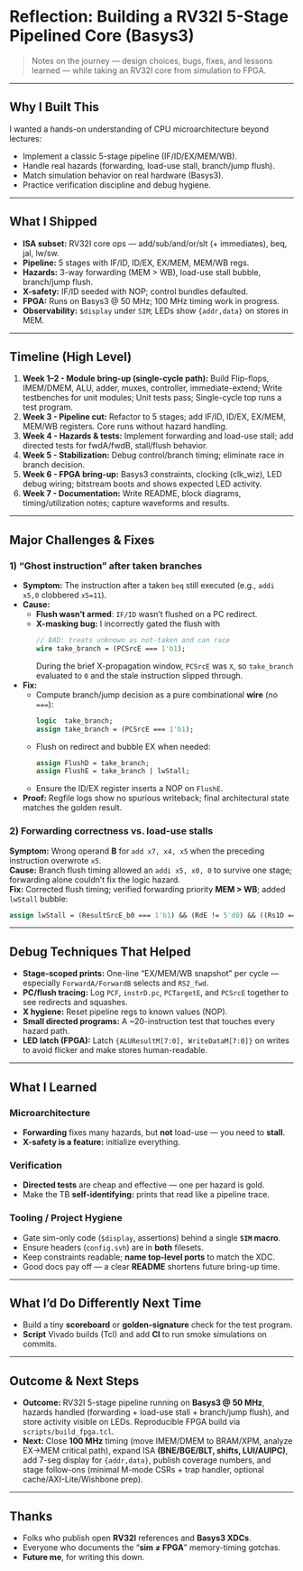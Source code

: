 # Reflection: Building a RV32I 5-Stage Pipelined Core (Basys3)

> Notes on the journey — design choices, bugs, fixes, and lessons learned — while taking an RV32I core from simulation to FPGA.

---

## Why I Built This
I wanted a hands-on understanding of CPU microarchitecture beyond lectures:
- Implement a classic 5-stage pipeline (IF/ID/EX/MEM/WB).
- Handle real hazards (forwarding, load-use stall, branch/jump flush).
- Match simulation behavior on real hardware (Basys3).
- Practice verification discipline and debug hygiene.

---

## What I Shipped
- **ISA subset:** RV32I core ops — add/sub/and/or/slt (+ immediates), beq, jal, lw/sw.
- **Pipeline:** 5 stages with IF/ID, ID/EX, EX/MEM, MEM/WB regs.
- **Hazards:** 3-way forwarding (MEM > WB), load-use stall bubble, branch/jump flush.
- **X-safety:** IF/ID seeded with NOP; control bundles defaulted.
- **FPGA:** Runs on Basys3 @ 50 MHz; 100 MHz timing work in progress.
- **Observability:** `$display` under `SIM`; LEDs show `{addr,data}` on stores in MEM.

---

## Timeline (High Level)
1. **Week 1–2 - Module bring-up (single-cycle path):**
  Build Flip-flops, IMEM/DMEM, ALU, adder, muxes, controller, immediate-extend; Write testbenches for unit modules; Unit tests pass; Single-cycle top runs a test program.
2. **Week 3 - Pipeline cut:**
  Refactor to 5 stages; add IF/ID, ID/EX, EX/MEM, MEM/WB registers. Core runs without hazard handling.
3. **Week 4 - Hazards & tests:**
  Implement forwarding and load-use stall; add directed tests for fwdA/fwdB, stall/flush behavior. 
4. **Week 5 - Stabilization:**
  Debug control/branch timing; eliminate race in branch decision.
5. **Week 6 - FPGA bring-up:**
  Basys3 constraints, clocking (clk_wiz), LED debug wiring; bitstream boots and shows expected LED activity.
6. **Week 7 - Documentation:**
  Write README, block diagrams, timing/utilization notes; capture waveforms and results. 

---

## Major Challenges & Fixes

### 1) “Ghost instruction” after taken branches

- **Symptom:** The instruction after a taken `beq` still executed (e.g., `addi x5,0` clobbered `x5=11`).
- **Cause:**  
  - **Flush wasn’t armed**: `IF/ID` wasn’t flushed on a PC redirect.  
  - **X-masking bug:** I incorrectly gated the flush with  
    ```systemverilog
    // BAD: treats unknown as not-taken and can race
    wire take_branch = (PCSrcE === 1'b1);
    ```  
    During the brief X-propagation window, `PCSrcE` was `X`, so `take_branch` evaluated to `0` and the stale instruction slipped through.
- **Fix:**  
  - Compute branch/jump decision as a pure combinational **wire** (no `===`):  
    ```systemverilog
    logic  take_branch;
    assign take_branch = (PCSrcE === 1'b1);
    ```  
  - Flush on redirect and bubble EX when needed:  
    ```systemverilog
    assign FlushD = take_branch;
    assign FlushE = take_branch | lwStall;
    ```  
  - Ensure the ID/EX register inserts a NOP on `FlushE`.
- **Proof:** Regfile logs show no spurious writeback; final architectural state matches the golden result.


### 2) Forwarding correctness vs. load-use stalls

**Symptom:** Wrong operand **B** for `add x7, x4, x5` when the preceding instruction overwrote `x5`.  
**Cause:** Branch flush timing allowed an `addi x5, x0, 0` to survive one stage; forwarding alone couldn’t fix the logic hazard.  
**Fix:** Corrected flush timing; verified forwarding priority **MEM > WB**; added `lwStall` bubble:

```systemverilog
assign lwStall = (ResultSrcE_b0 === 1'b1) && (RdE != 5'd0) && ((Rs1D == RdE) || (Rs2D == RdE));
```

---

## Debug Techniques That Helped

- **Stage-scoped prints:** One-line “EX/MEM/WB snapshot” per cycle — especially `ForwardA/ForwardB` selects and `RS2_fwd`.
- **PC/flush tracing:** Log `PCF`, `instrD.pc`, `PCTargetE`, and `PCSrcE` together to see redirects and squashes.
- **X hygiene:** Reset pipeline regs to known values (NOP).
- **Small directed programs:** A ~20-instruction test that touches every hazard path.
- **LED latch (FPGA):** Latch `{ALUResultM[7:0], WriteDataM[7:0]}` on writes to avoid flicker and make stores human-readable.

---

## What I Learned

### Microarchitecture
- **Forwarding** fixes many hazards, but **not** load-use — you need to **stall**.
- **X-safety is a feature:** initialize everything.

### Verification
- **Directed tests** are cheap and effective — one per hazard is gold.
- Make the TB **self-identifying:** prints that read like a pipeline trace.
  
### Tooling / Project Hygiene
- Gate sim-only code (`$display`, assertions) behind a single **`SIM` macro**.
- Ensure headers (`config.svh`) are in **both** filesets.
- Keep constraints readable; **name top-level ports** to match the XDC.
- Good docs pay off — a clear **README** shortens future bring-up time.

---

## What I’d Do Differently Next Time

- Build a tiny **scoreboard** or **golden-signature** check for the test program.
- **Script** Vivado builds (Tcl) and add **CI** to run smoke simulations on commits.
---

## Outcome & Next Steps

- **Outcome:** RV32I 5-stage pipeline running on **Basys3 @ 50 MHz**, hazards handled (forwarding + load-use stall + branch/jump flush), and store activity visible on LEDs. Reproducible FPGA build via `scripts/build_fpga.tcl`.
- **Next:** Close **100 MHz** timing (move IMEM/DMEM to BRAM/XPM, analyze EX→MEM critical path), expand ISA **(BNE/BGE/BLT, shifts, LUI/AUIPC)**, add 7-seg display for `{addr,data}`, publish coverage numbers, and stage follow-ons (minimal M-mode CSRs + trap handler, optional cache/AXI-Lite/Wishbone prep).

---

## Thanks

- Folks who publish open **RV32I** references and **Basys3 XDCs**.
- Everyone who documents the “**sim ≠ FPGA**” memory-timing gotchas.
- **Future me**, for writing this down.



